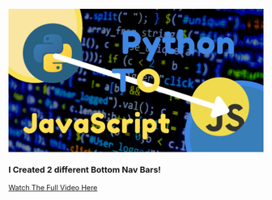 ![youtube image](https://raw.githubusercontent.com/jtocool7/PythonToJavaScript/main/Copy%20of%20How%20I%20turned%20Python%20into%20Javascript.png)
### I Created 2 different Bottom Nav Bars!
[Watch The Full Video Here](https://youtu.be/Ci4FFt4axqY)

